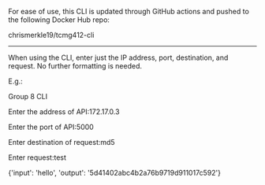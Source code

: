 For ease of use, this CLI is updated through GitHub actions and pushed to the following Docker Hub repo:

chrismerkle19/tcmg412-cli

--------------------------


When using the CLI, enter just the IP address, port, destination, and request. No further formatting is needed.


E.g.:

Group 8 CLI

Enter the address of API:172.17.0.3

Enter the port of API:5000

Enter destination of request:md5

Enter request:test

{'input': 'hello', 'output': '5d41402abc4b2a76b9719d911017c592'}

